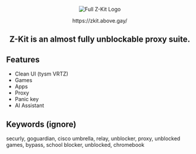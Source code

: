<p align="center">
  <img src="https://github.com/user-attachments/assets/40df0ec0-7dc4-43f3-99cb-b87a2b7b163b" alt="Full Z-Kit Logo">
<p align="center"> https://zkit.above.gay/

<h2 align="center"> Z-Kit is an almost fully unblockable proxy suite.</h2>

## Features

-   Clean UI (tysm VRTZ)
-   Games
-   Apps
-   Proxy
-   Panic key
-   AI Assistant

## Keywords (ignore)
securly, goguardian, cisco umbrella, relay, unblocker, proxy, unblocked games, bypass, school blocker, unblocked, chromebook

